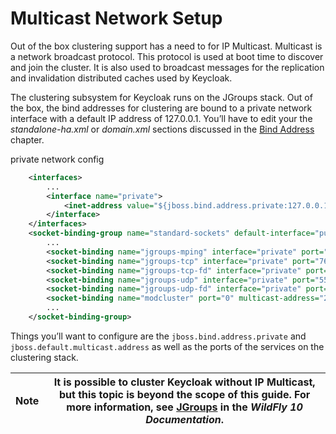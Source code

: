 # Multicast Network Setup

Out of the box clustering support has a need to for IP Multicast. Multicast is a network broadcast protocol. This protocol is used at boot time to discover and join the cluster. It is also used to broadcast messages for the replication and invalidation distributed caches used by Keycloak.

The clustering subsystem for Keycloak runs on the JGroups stack. Out of the box, the bind addresses for clustering are bound to a private network interface with a default IP address of 127.0.0.1. You’ll have to edit your the _standalone-ha.xml_ or _domain.xml_ sections discussed in the [Bind Address](https://wjw465150.gitbooks.io/keycloak-documentation/content/server\_installation/topics/network/bind-address.html#\_bind-address) chapter.

private network config

```xml
    <interfaces>
        ...
        <interface name="private">
            <inet-address value="${jboss.bind.address.private:127.0.0.1}"/>
        </interface>
    </interfaces>
    <socket-binding-group name="standard-sockets" default-interface="public" port-offset="${jboss.socket.binding.port-offset:0}">
        ...
        <socket-binding name="jgroups-mping" interface="private" port="0" multicast-address="${jboss.default.multicast.address:230.0.0.4}" multicast-port="45700"/>
        <socket-binding name="jgroups-tcp" interface="private" port="7600"/>
        <socket-binding name="jgroups-tcp-fd" interface="private" port="57600"/>
        <socket-binding name="jgroups-udp" interface="private" port="55200" multicast-address="${jboss.default.multicast.address:230.0.0.4}" multicast-port="45688"/>
        <socket-binding name="jgroups-udp-fd" interface="private" port="54200"/>
        <socket-binding name="modcluster" port="0" multicast-address="224.0.1.105" multicast-port="23364"/>
        ...
    </socket-binding-group>
```

Things you’ll want to configure are the `jboss.bind.address.private` and `jboss.default.multicast.address` as well as the ports of the services on the clustering stack.

| Note | It is possible to cluster Keycloak without IP Multicast, but this topic is beyond the scope of this guide. For more information, see [JGroups](https://docs.jboss.org/author/display/WFLY10/JGroups+Subsystem) in the _WildFly 10 Documentation_. |
| ---- | ------------------------------------------------------------------------------------------------------------------------------------------------------------------------------------------------------------------------------------------------- |
